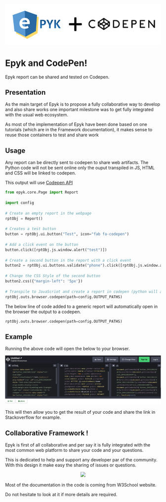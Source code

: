 

![](./static/images/logo.png)

# Epyk and CodePen!

Epyk report can be shared and tested on Codepen.

## Presentation

As the main target of Epyk is to propose a fully collaborative way to develop and also share works one important milestone was
to get fully integrated with the usual web ecosystem.

As most of the implementation of Epyk have been done based on one tutorials (which are in the Framework documentation), it makes
sense to reuse those containers to test and share work

## Usage

Any report can be directly sent to codepen to share web artifacts.
The Python code will not be sent online only the ouput transpiled in JS, HTML and CSS will be linked to codepen.

This output will use [Codepen API](https://codepen.io/guuslieben/post/codepen-api-v2)

```py
from epyk.core.Page import Report

import config

# Create an empty report in the webpage
rptObj = Report()

# Creates a test button
button = rptObj.ui.button("Test", icon="fab fa-codepen")

# Add a click event on the button
button.click([rptObj.js.window.alert("test")])

# Create a second button in the report with a click event
button2 = rptObj.ui.buttons.validate("phone").click([rptObj.js.window.alert("phone")])

# Change the CSS Style of the second button
button2.css({"margin-left": '5px'})

# Transpile to JavaScriot and create a report in codepen (python will automatically open the default browser)
rptObj.outs.browser.codepen(path=config.OUTPUT_PATHS)
```
The below line of code added to a generic report will automatically open in the browser the output to a codepen.

```py
rptObj.outs.browser.codepen(path=config.OUTPUT_PATHS)
```

##  Example

Running the above code will open the below to your browser.

<div align="center" >
    <img src="https://github.com/epykure/epyk-templates-codepen/blob/master/static/images/codepen_view.PNG?raw=true">
</div>

This will then allow you to get the result of your code and share the link in Stackoverflow for example.


## Collaborative Framework !

Epyk is first of all collaborative and per say it is fully integrated with the most common
web platform to share your code and your questions.

This is dedicated to help and support any developer par of the community.
With this design it make easy the sharing of issues or questions.

<div align="center" >
    <img width=500 src="https://github.com/epykure/epyk-templates-notebooks/blob/master/static/images/collaborative.PNG?raw=true">
</div>

Most of the documentation in the code is coming from W3School website.

Do not hesitate to look at it if more details are required.
